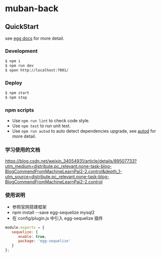 # muban-back



## QuickStart

<!-- add docs here for user -->

see [egg docs][egg] for more detail.

### Development

```bash
$ npm i
$ npm run dev
$ open http://localhost:7001/
```

### Deploy

```bash
$ npm start
$ npm stop
```

### npm scripts

- Use `npm run lint` to check code style.
- Use `npm test` to run unit test.
- Use `npm run autod` to auto detect dependencies upgrade, see [autod](https://www.npmjs.com/package/autod) for more detail.


[egg]: https://eggjs.org



### 学习使用的文档
https://blog.csdn.net/weixin_34054931/article/details/89507733?utm_medium=distribute.pc_relevant.none-task-blog-BlogCommendFromMachineLearnPai2-2.control&depth_1-utm_source=distribute.pc_relevant.none-task-blog-BlogCommendFromMachineLearnPai2-2.control

### 使用说明
- 参照官网搭建框架
- npm install --save egg-sequelize mysql2
- 在 config/plugin.js 中引入 egg-sequelize 插件
```js
module.exports = {
   sequelize: {
      enable: true,
      package: 'egg-sequelize'
   }
};
```